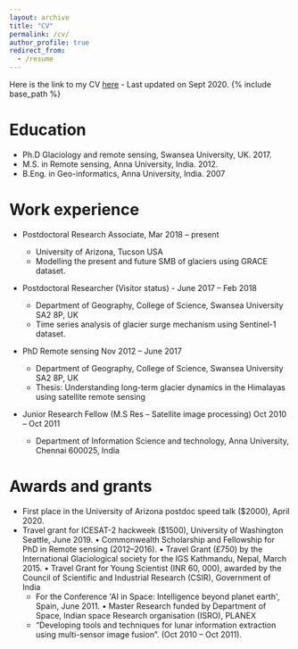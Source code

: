 ```yaml
---
layout: archive
title: "CV"
permalink: /cv/
author_profile: true
redirect_from:
  - /resume
---
```

Here is the link to my CV [here](http://lavanya3k.github.io/lashokkumar.github.io/files/Lavanya_ashokkumar_CV_Sept_2020.pdf) - Last updated on Sept 2020.
{% include base_path %}

Education
======

* Ph.D Glaciology and remote sensing, Swansea University, UK. 2017. 
* M.S. in Remote sensing, Anna University, India. 2012. 
* B.Eng. in Geo-informatics, Anna University, India. 2007

Work experience
======
* Postdoctoral Research Associate, Mar 2018 – present
	* University of Arizona, Tucson USA
	* Modelling the present and future SMB of glaciers using GRACE dataset.

* Postdoctoral Researcher  (Visitor status) - June 2017 – Feb 2018
	* Department of Geography, College of Science, Swansea University SA2 8P, UK
	* Time series analysis of glacier surge mechanism using Sentinel-1 dataset.

* PhD Remote sensing Nov 2012 – June 2017
	* Department of Geography, College of Science, Swansea University SA2 8P, UK
	* Thesis: Understanding long-term glacier dynamics in the Himalayas using satellite remote sensing

* Junior Research Fellow (M.S Res – Satellite image processing) Oct 2010 – Oct 2011
	* Department of Information Science and technology, Anna University, Chennai 600025, India
  
Awards and grants
======
* First place in the University of Arizona postdoc speed talk ($2000), April 2020. 
* Travel grant for ICESAT-2 hackweek ($1500), University of Washington Seattle, June 2019. 
• Commonwealth Scholarship and Fellowship for PhD in Remote sensing (2012–2016).
• Travel Grant (£750) by the International Glaciological society for the IGS Kathmandu, Nepal, March 2015.
• Travel Grant for Young Scientist (INR 60, 000), awarded by the Council of Scientific and Industrial Research (CSIR), Government of India 
	* For the Conference 'AI in Space: Intelligence beyond planet earth', Spain, June 2011.
• Master Research funded by Department of Space, Indian space Research organisation (ISRO), PLANEX 
	* “Developing tools and techniques for lunar information extraction using multi-sensor image fusion”. (Oct 2010 – Oct 2011).


